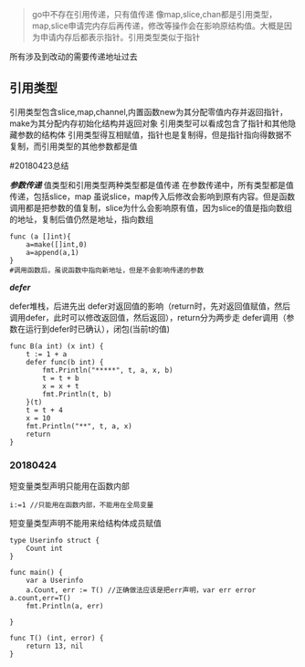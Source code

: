 > go中不存在引用传递，只有值传递
> 像map,slice,chan都是引用类型，map,slice申请完内存后再传递，修改等操作会在影响原结构值。大概是因为申请内存后都表示指针。引用类型类似于指针

所有涉及到改动的需要传递地址过去


## 引用类型
引用类型包含slice,map,channel,内置函数new为其分配零值内存并返回指针，make为其分配内存初始化结构并返回对象
引用类型可以看成包含了指针和其他隐藏参数的结构体
引用类型得互相赋值，指针也是复制得，但是指针指向得数据不复制，而引用类型的其他参数都是值


#20180423总结  

***参数传递***
值类型和引用类型两种类型都是值传递
在参数传递中，所有类型都是值传递，包括slice，map
虽说slice，map传入后修改会影响到原有内容。但是函数调用都是把参数的值复制，slice为什么会影响原有值，因为slice的值是指向数组的地址，复制后值仍然是地址，指向数组
```
func (a []int){
    a=make([]int,0)
    a=append(a,1)
}
#调用函数后，虽说函数中指向新地址，但是不会影响传递的参数
```

***defer***

defer堆栈，后进先出
defer对返回值的影响（return时，先对返回值赋值，然后调用defer，此时可以修改返回值，然后返回），return分为两步走
defer调用（参数在运行到defer时已确认），闭包(当前t的值)
```
func B(a int) (x int) {
	t := 1 + a
	defer func(b int) {
		fmt.Println("*****", t, a, x, b)
		t = t + b
		x = x + t
		fmt.Println(t, b)
	}(t)
	t = t + 4
	x = 10
	fmt.Println("**", t, a, x)
	return
}
```

### 20180424  
短变量类型声明只能用在函数内部
```
i:=1 //只能用在函数内部，不能用在全局变量
```
短变量类型声明不能用来给结构体成员赋值

```
type Userinfo struct {
	Count int
}

func main() {
	var a Userinfo
	a.Count, err := T() //正确做法应该是把err声明，var err error a.count,err=T()
	fmt.Println(a, err)

}

func T() (int, error) {
	return 13, nil
}
```